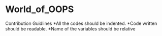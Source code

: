 # World_of_OOPS


Contribution Guidlines
*All the codes should be indented.
*Code written should be readable.
*Name of the variables should be relative